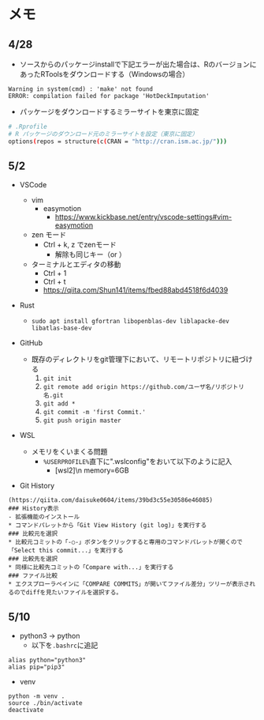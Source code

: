 # メモ

## 4/28
- ソースからのパッケージinstallで下記エラーが出た場合は、RのバージョンにあったRToolsをダウンロードする（Windowsの場合）
```
Warning in system(cmd) : 'make' not found
ERROR: compilation failed for package 'HotDeckImputation'
```

- パッケージをダウンロードするミラーサイトを東京に固定
``` sh
# .Rprofile
# R パッケージのダウンロード元のミラーサイトを設定（東京に固定）
options(repos = structure(c(CRAN = "http://cran.ism.ac.jp/")))
```

## 5/2
- VSCode
    -  vim 
        - easymotion
            - https://www.kickbase.net/entry/vscode-settings#vim-easymotion
    - zen モード
        - Ctrl + k, z でzenモード
            - 解除も同じキー（or <Esc>）
    - ターミナルとエディタの移動
        - Ctrl + 1
        - Ctrl + t
        - https://qiita.com/Shun141/items/fbed88abd4518f6d4039


- Rust
    - `sudo apt install gfortran libopenblas-dev liblapacke-dev libatlas-base-dev`

- GitHub
    - 既存のディレクトリをgit管理下において、リモートリポジトリに紐づける
        1. `git init`
        2. `git remote add origin https://github.com/ユーザ名/リポジトリ名.git`
        3. `git add *`
        4. `git commit -m 'first Commit.'`
        5. `git push origin master`

- WSL
    - メモリをくいまくる問題
        - `%USERPROFILE%`直下に".wslconfig"をおいて以下のように記入
            - [wsl2]\n memory=6GB

- Git History
```
(https://qiita.com/daisuke0604/items/39bd3c55e30586e46085)
### History表示
- 拡張機能のインストール
* コマンドパレットから「Git View History (git log)」を実行する
### 比較元を選択
* 比較元コミットの「-○-」ボタンをクリックすると専用のコマンドパレットが開くので「Select this commit...」を実行する
### 比較先を選択
* 同様に比較先コミットの「Compare with...」を実行する
### ファイル比較
* エクスプローラペインに「COMPARE COMMITS」が開いてファイル差分」ツリーが表示されるのでdiffを見たいファイルを選択する。
```

## 5/10
- python3 -> python
    - 以下を`.bashrc`に追記
``` 
alias python="python3" 
alias pip="pip3" 
```

- venv
```
python -m venv .
source ./bin/activate
deactivate
